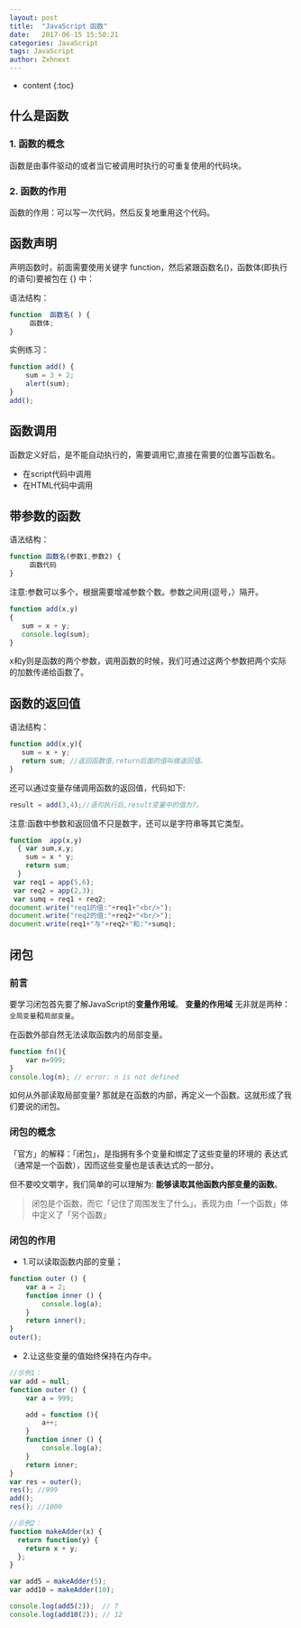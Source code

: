 ```yaml
---
layout: post
title:  "JavaScript 函数"
date:   2017-06-15 15:50:21
categories: JavaScript
tags: JavaScript
author: Zxhnext
---
```


* content
{:toc}
## 什么是函数
### 1. 函数的概念

函数是由事件驱动的或者当它被调用时执行的可重复使用的代码块。

### 2. 函数的作用
函数的作用：可以写一次代码，然后反复地重用这个代码。

## 函数声明
声明函数时，前面需要使用关键字 function，然后紧跟函数名()，函数体(即执行的语句)要被包在 {} 中：



语法结构：

```javascript
function  函数名( ) {
     函数体;
}
```

实例练习：

```javascript
function add() {
    sum = 3 + 2;
    alert(sum);
}
add();
```

## 函数调用
函数定义好后，是不能自动执行的，需要调用它,直接在需要的位置写函数名。

* 在script代码中调用
* 在HTML代码中调用

## 带参数的函数

语法结构：

```javascript
function 函数名(参数1,参数2) {
     函数代码
}
```

注意:参数可以多个，根据需要增减参数个数。参数之间用(逗号，）隔开。

```javascript
function add(x,y)
{
   sum = x + y;
   console.log(sum);
}
```

x和y则是函数的两个参数，调用函数的时候，我们可通过这两个参数把两个实际的加数传递给函数了。

## 函数的返回值

语法结构：

```javascript
function add(x,y){
   sum = x + y;
   return sum; //返回函数值,return后面的值叫做返回值。
}
```

还可以通过变量存储调用函数的返回值，代码如下:

```javascript
result = add(3,4);//语句执行后,result变量中的值为7。
```

注意:函数中参数和返回值不只是数字，还可以是字符串等其它类型。

```javascript
function  app(x,y)
  { var sum,x,y;
    sum = x * y;
    return sum;
  }
 var req1 = app(5,6);
 var req2 = app(2,3);
 var sumq = req1 + req2;
document.write("req1的值:"+req1+"<br/>");
document.write("req2的值:"+req2+"<br/>");
document.write(req1+"与"+req2+"和:"+sumq);
```

## 闭包

### 前言

要学习闭包首先要了解JavaScript的**变量作用域**。
**变量的作用域** 无非就是两种：`全局变量`和`局部变量`。

在函数外部自然无法读取函数内的局部变量。

```javascript
function fn(){
    var n=999;
}
console.log(n); // error: n is not defined
```

如何从外部读取局部变量?
那就是在函数的内部，再定义一个函数。这就形成了我们要说的闭包。

### 闭包的概念

「官方」的解释：「闭包」，是指拥有多个变量和绑定了这些变量的环境的
表达式（通常是一个函数），因而这些变量也是该表达式的一部分。

但不要咬文嚼字，我们简单的可以理解为: **能够读取其他函数内部变量的函数**。
> 闭包是个函数，而它「记住了周围发生了什么」。表现为由「一个函数」体中定义了「另个函数」

### 闭包的作用

* 1.可以读取函数内部的变量；

```javascript
function outer () {
    var a = 2;
    function inner () {
        console.log(a);
    }
    return inner();
}
outer();
```

* 2.让这些变量的值始终保持在内存中。

```javascript
//示例1：
var add = null;
function outer () {
    var a = 999;

    add = function (){
        a++;
    }
    function inner () {
        console.log(a);
    }
    return inner;
}
var res = outer();
res(); //999
add();
res(); //1000

//示例2：
function makeAdder(x) {
  return function(y) {
    return x + y;
  };
}

var add5 = makeAdder(5);
var add10 = makeAdder(10);

console.log(add5(2));  // 7
console.log(add10(2)); // 12
```